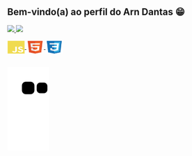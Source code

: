 ## Bem-vindo(a) ao perfil do Arn Dantas 😁

 <div>
   <a href="https://github.com/arndantas">
   <img height="180em" src="https://github-readme-stats.vercel.app/api?username=arndantas&show_icons=true&theme=tokyonight&include_all_commits=true&count_private=true"/>
   <img height="180em" src="https://github-readme-stats.vercel.app/api/top-langs/?username=arndantas&layout=compact&langs_count=6&theme=tokyonight"/>

</div>
<div style="display: inline_block"><br>
  <img align="center" alt="Js" height="30" width="40" src="https://raw.githubusercontent.com/devicons/devicon/master/icons/javascript/javascript-plain.svg">
  <img align="center" alt="HTML" height="30" width="40" src="https://raw.githubusercontent.com/devicons/devicon/master/icons/html5/html5-original.svg">
  <img align="center" alt="CSS" height="30" width="40" src="https://raw.githubusercontent.com/devicons/devicon/master/icons/css3/css3-original.svg">
</div>
 
 <br>

![Snake animation](https://github.com/arndantas/arndantas/blob/output/github-contribution-grid-snake.svg)

</div>
